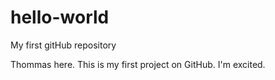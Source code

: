 # hello-world
My first gitHub repository

Thommas here. This is my first project on GitHub. I'm excited.
